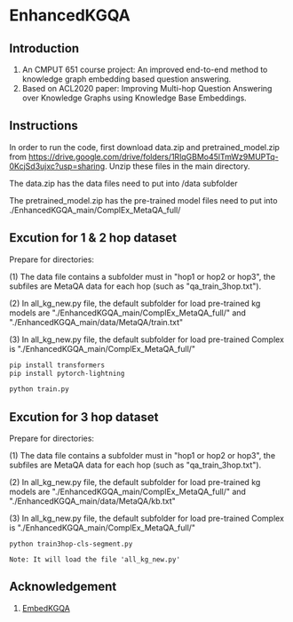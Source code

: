 # EnhancedKGQA

## Introduction
1. An CMPUT 651 course project: An improved end-to-end method to knowledge graph embedding based question answering.  
2. Based on ACL2020 paper: Improving Multi-hop Question Answering over Knowledge Graphs using Knowledge Base Embeddings.

## Instructions

In order to run the code, first download data.zip and pretrained_model.zip from https://drive.google.com/drive/folders/1RlqGBMo45lTmWz9MUPTq-0KcjSd3ujxc?usp=sharing. Unzip these files in the main directory.

The data.zip has the data files need to put into /data subfolder

The pretrained_model.zip has the pre-trained model files need to put into ./EnhancedKGQA_main/ComplEx_MetaQA_full/
## Excution for 1 & 2 hop dataset
Prepare for directories: 

(1) The data file contains a subfolder must in "hop1 or hop2 or hop3", the subfiles are MetaQA data for each hop (such as "qa_train_3hop.txt").

(2) In all_kg_new.py file, the default subfolder for load pre-trained kg models are "./EnhancedKGQA_main/ComplEx_MetaQA_full/" and "./EnhancedKGQA_main/data/MetaQA/train.txt"

(3) In all_kg_new.py file, the default subfolder for load pre-trained Complex is "./EnhancedKGQA_main/ComplEx_MetaQA_full/"
```bash
pip install transformers
pip install pytorch-lightning

python train.py
```
## Excution for 3 hop dataset

Prepare for directories: 

(1) The data file contains a subfolder must in "hop1 or hop2 or hop3", the subfiles are MetaQA data for each hop (such as "qa_train_3hop.txt").

(2) In all_kg_new.py file, the default subfolder for load pre-trained kg models are "./EnhancedKGQA_main/ComplEx_MetaQA_full/" and "./EnhancedKGQA_main/data/MetaQA/kb.txt"

(3) In all_kg_new.py file, the default subfolder for load pre-trained Complex is "./EnhancedKGQA_main/ComplEx_MetaQA_full/"
```
python train3hop-cls-segment.py

Note: It will load the file 'all_kg_new.py'
```

## Acknowledgement
1. [EmbedKGQA](https://github.com/malllabiisc/EmbedKGQA)
